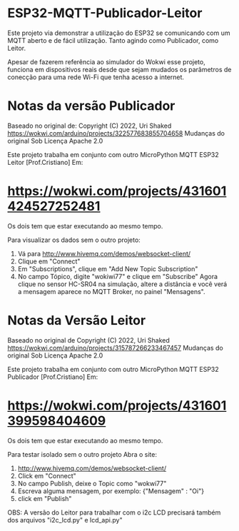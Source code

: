 # ESP32-MQTT-Publicador-Leitor
Este projeto via demonstrar a utilização do ESP32 se comunicando com um MQTT aberto e de fácil utilização. Tanto agindo como Publicador, como Leitor. 

Apesar de fazerem referência ao simulador do Wokwi esse projeto, funciona em dispositivos reais desde que sejam mudados os parâmetros de conecção para uma rede Wi-Fi que tenha acesso a internet.


# Notas da versão Publicador

Baseado no original de: Copyright (C) 2022, Uri Shaked
https://wokwi.com/arduino/projects/322577683855704658
Mudanças do original Sob Licença Apache 2.0

Este projeto trabalha em conjunto com outro
MicroPython MQTT ESP32 Leitor [Prof.Cristiano]
Em:
# https://wokwi.com/projects/431601424527252481

Os dois tem que estar executando ao mesmo tempo.

Para visualizar os dados sem o outro projeto:
1. Vá para http://www.hivemq.com/demos/websocket-client/
2. Clique em "Connect"
3. Em "Subscriptions", clique em "Add New Topic Subscription"
4. No campo Tópico, digite "wokiwi77" e clique em "Subscribe"
Agora clique no sensor HC-SR04 na simulação,
altere a distância e você verá
a mensagem aparece no MQTT Broker, no painel "Mensagens".


# Notas da Versão Leitor

Baseado no original de Copyright (C) 2022, Uri Shaked
https://wokwi.com/arduino/projects/315787266233467457
Mudanças do original Sob Licença Apache 2.0

Este projeto trabalha em conjunto com outro
MicroPython MQTT ESP32 Publicador [Prof.Cristiano]
Em:
# https://wokwi.com/projects/431601399598404609
Os dois tem que estar executando ao mesmo tempo.

Para testar isolado sem o outro projeto
Abra o site:
1. http://www.hivemq.com/demos/websocket-client/
2. Click em "Connect"
3. No campo Publish, deixe o Topic como "wokwi77"
4. Escreva alguma mensagem, por exemplo: {"Mensagem" : "Oi"} 
5. click em "Publish"

OBS: A versão do Leitor para trabalhar com o i2c LCD precisará também dos arquivos "i2c_lcd.py" e lcd_api.py"
